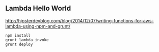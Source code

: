 ## Lambda Hello World

http://hipsterdevblog.com/blog/2014/12/07/writing-functions-for-aws-lambda-using-npm-and-grunt/

```
npm install
grunt lambda_invoke
grunt deploy
```
